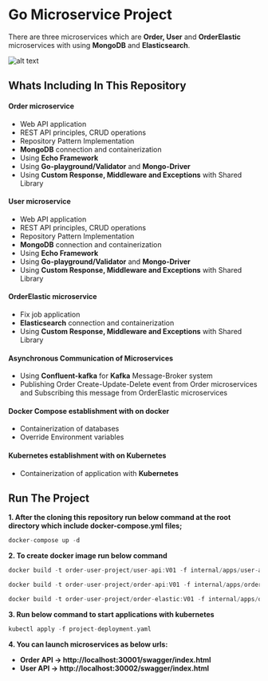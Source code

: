 # Go Microservice Project


There are three microservices which are **Order, User** and **OrderElastic** microservices with using **MongoDB** and **Elasticsearch**.

![alt text](https://i.ibb.co/QfdgZRZ/Order-elastic.jpg)

## Whats Including In This Repository

#### Order microservice
* Web API application 
* REST API principles, CRUD operations
* Repository Pattern Implementation
* **MongoDB** connection and containerization
* Using **Echo Framework**
* Using **Go-playground/Validator** and **Mongo-Driver**
* Using **Custom Response, Middleware and Exceptions** with Shared Library

#### User microservice
* Web API application 
* REST API principles, CRUD operations
* Repository Pattern Implementation
* **MongoDB** connection and containerization
* Using **Echo Framework**
* Using **Go-playground/Validator** and **Mongo-Driver**
* Using **Custom Response, Middleware and Exceptions** with Shared Library

#### OrderElastic microservice
* Fix job application 
* **Elasticsearch** connection and containerization
* Using **Custom Response, Middleware and Exceptions** with Shared Library

#### Asynchronous Communication of Microservices
* Using **Confluent-kafka** for **Kafka** Message-Broker system
* Publishing Order Create-Update-Delete event from Order microservices and Subscribing this message from OrderElastic microservices

#### Docker Compose establishment with on docker
* Containerization of databases
* Override Environment variables

#### Kubernetes establishment with on Kubernetes
* Containerization of application with **Kubernetes**

## Run The Project

**1. After the cloning this repository run below command at the root directory which include docker-compose.yml files;**

```go
docker-compose up -d
```

**2. To create docker image run below command**
```go
docker build -t order-user-project/user-api:V01 -f internal/apps/user-api/Dockerfile .

docker build -t order-user-project/order-api:V01 -f internal/apps/order-api/Dockerfile .

docker build -t order-user-project/order-elastic:V01 -f internal/apps/order-elastic/Dockerfile .
```

**3. Run below command to start applications with kubernetes**
```go
kubectl apply -f project-deployment.yaml
```

**4. You can launch microservices as below urls:**
* **Order API -> http://localhost:30001/swagger/index.html**
* **User API -> http://localhost:30002/swagger/index.html**
